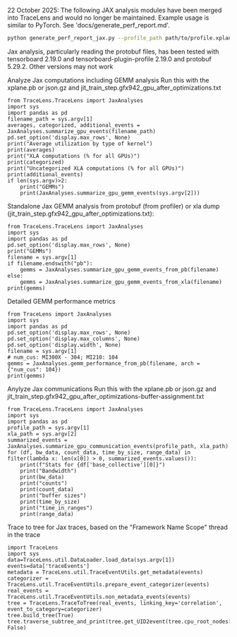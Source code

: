 <!--
Copyright (c) 2024 - 2025 Advanced Micro Devices, Inc. All rights reserved.

See LICENSE for license information.
-->

22 October 2025: The following JAX analysis modules have been merged into TraceLens and would no longer be maintained. Example usage is similar to PyTorch. See 'docs/generate_perf_report.md'. 

```bash
python generate_perf_report_jax.py --profile_path path/to/profile.xplane.pb --output_path save/to/dir
```

Jax analysis, particularly reading the protobuf files, has been tested with tensorboard 2.19.0 and tensorboard-plugin-profile 2.19.0 and protobuf 5.29.2.
Other versions may not work

Analyze Jax computations including GEMM analysis
Run this with the xplane.pb or json.gz and jit_train_step.gfx942_gpu_after_optimizations.txt
```
from TraceLens.TraceLens import JaxAnalyses
import sys
import pandas as pd
filename_path = sys.argv[1]
averages, categorized, additional_events = JaxAnalyses.summarize_gpu_events(filename_path)
pd.set_option('display.max_rows', None)
print("Average utilization by type of kernel")
print(averages)
print("XLA computations (% for all GPUs)")
print(categorized)
print("Uncategorized XLA computations (% for all GPUs)")
print(additional_events)
if len(sys.argv)>2:
    print("GEMMs")
    print(JaxAnalyses.summarize_gpu_gemm_events(sys.argv[2]))
```

Standalone Jax GEMM analysis from protobuf (from profiler) or xla dump (jit_train_step.gfx942_gpu_after_optimizations.txt):
```
from TraceLens.TraceLens import JaxAnalyses
import sys
import pandas as pd
pd.set_option('display.max_rows', None)
print("GEMMs")
filename = sys.argv[1]
if filename.endswith("pb"):
    gemms = JaxAnalyses.summarize_gpu_gemm_events_from_pb(filename)
else:
    gemms = JaxAnalyses.summarize_gpu_gemm_events_from_xla(filename)
print(gemms)
```

Detailed GEMM performance metrics
```
from TraceLens import JaxAnalyses
import sys
import pandas as pd
pd.set_option('display.max_rows', None)
pd.set_option('display.max_columns', None)
pd.set_option('display.width', None)
filename = sys.argv[1]
# num_cus: MI300X - 304; MI210: 104
gemms = JaxAnalyses.gemm_performance_from_pb(filename, arch = {"num_cus": 104})
print(gemms)
```

Anylyze Jax communications
Run this with the xplane.pb or json.gz and  jit_train_step.gfx942_gpu_after_optimizations-buffer-assignment.txt
```
from TraceLens.TraceLens import JaxAnalyses
import sys
import pandas as pd
profile_path = sys.argv[1]
xla_path = sys.argv[2]
summarized_events = JaxAnalyses.summarize_gpu_communication_events(profile_path, xla_path)
for (df, bw_data, count_data, time_by_size, range_data) in filter(lambda x: len(x[0]) > 0, summarized_events.values()):
    print(f"Stats for {df['base_collective'][0]}")
    print("Bandwidth")
    print(bw_data)
    print("counts")
    print(count_data)
    print("buffer sizes")
    print(time_by_size)
    print("time_in_ranges")
    print(range_data)
```

Trace to tree for Jax traces, based on the "Framework Name Scope" thread in the trace
```
import TraceLens
import sys
data=TraceLens.util.DataLoader.load_data(sys.argv[1])
events=data['traceEvents']
metadata = TraceLens.util.TraceEventUtils.get_metadata(events)
categorizer = TraceLens.util.TraceEventUtils.prepare_event_categorizer(events)
real_events = TraceLens.util.TraceEventUtils.non_metadata_events(events)
tree = TraceLens.TraceToTree(real_events, linking_key='correlation', event_to_category=categorizer)
tree.build_tree(True)
tree.traverse_subtree_and_print(tree.get_UID2event(tree.cpu_root_nodes[1]), False)
```